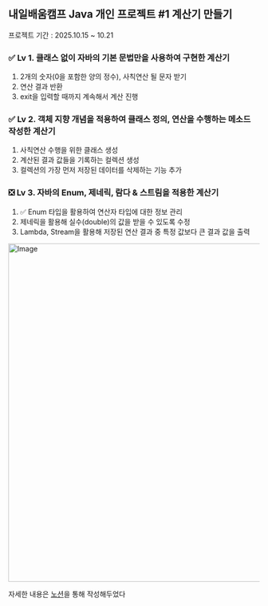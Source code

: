 ## 내일배움캠프 Java 개인 프로젝트 #1 계산기 만들기

프로젝트 기간 : 2025.10.15 ~ 10.21

### ✅ Lv 1. 클래스 없이 자바의 기본 문법만을 사용하여 구현한 계산기
1. 2개의 숫자(0을 포함한 양의 정수), 사칙연산 될 문자 받기
2. 연산 결과 반환
3. exit을 입력할 때까지 계속해서 계산 진행

### ✅ Lv 2. 객체 지향 개념을 적용하여 클래스 정의, 연산을 수행하는 메소드 작성한 계산기
1. 사칙연산 수행을 위한 클래스 생성
2. 계산된 결과 값들을 기록하는 컬렉션 생성
3. 컬렉션의 가장 먼저 저장된 데이터를 삭제하는 기능 추가

### ❎ Lv 3. 자바의 Enum, 제네릭, 람다 & 스트림을 적용한 계산기
1. ✅ Enum 타입을 활용하여 연산자 타입에 대한 정보 관리
2. 제네릭을 활용해 실수(double)의 값을 받을 수 있도록 수정
3. Lambda, Stream을 활용해 저장된 연산 결과 중 특정 값보다 큰 결과 값을 출력

<img width="637" height="678" alt="Image" src="https://github.com/user-attachments/assets/6f665d0c-b682-4df8-82c2-9d22c6cc6d1c" />

자세한 내용은 [노션](https://road-cartoon-1a1.notion.site/28c1d6e7a68c80b2a4ace5a8988a9875?source=copy_link)을 통해 작성해두었다
